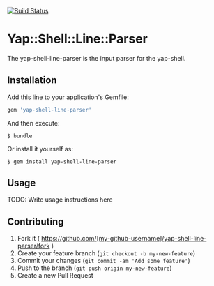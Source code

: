 [![Build Status](https://travis-ci.org/zdennis/yap-shell-line-parser.svg?branch=master)](https://travis-ci.org/zdennis/yap-shell-line-parser)

# Yap::Shell::Line::Parser

The yap-shell-line-parser is the input parser for the yap-shell.

## Installation

Add this line to your application's Gemfile:

```ruby
gem 'yap-shell-line-parser'
```

And then execute:

    $ bundle

Or install it yourself as:

    $ gem install yap-shell-line-parser

## Usage

TODO: Write usage instructions here

## Contributing

1. Fork it ( https://github.com/[my-github-username]/yap-shell-line-parser/fork )
2. Create your feature branch (`git checkout -b my-new-feature`)
3. Commit your changes (`git commit -am 'Add some feature'`)
4. Push to the branch (`git push origin my-new-feature`)
5. Create a new Pull Request
